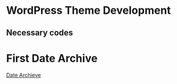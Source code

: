 # WordPress Theme Development 
## Necessary codes

# First Date Archive
<a href="https://github.com/zmfoundation/Wordpress/blob/master/custom-query.php%20(get_posts%20with%20pagination)">Date Archieve</a>
